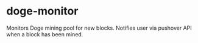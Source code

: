 doge-monitor
============

Monitors Doge mining pool for new blocks. Notifies user via pushover API when a block has been mined.
